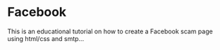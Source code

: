 # Facebook

This is an educational tutorial on how to create a Facebook scam page using html/css and smtp... 
